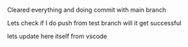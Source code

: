Cleared everything and doing commit with main branch

Lets check if I do push from test branch will it get successful

lets update here itself from vscode